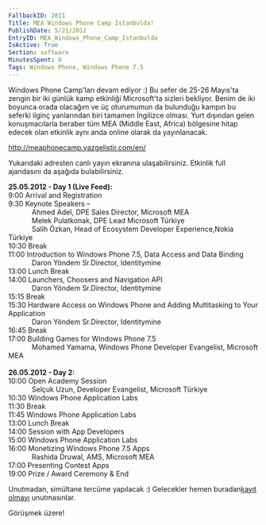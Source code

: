 ```yaml
---
FallbackID: 2811
Title: MEA Windows Phone Camp İstanbulda!
PublishDate: 5/21/2012
EntryID: MEA_Windows_Phone_Camp_Istanbulda
IsActive: True
Section: software
MinutesSpent: 0
Tags: Windows Phone, Windows Phone 7.5
---
```

Windows Phone Camp'ları devam ediyor :) Bu sefer de 25-26 Mayıs'ta
zengin bir iki günlük kamp etkinliği Microsoft'ta sizleri bekliyor.
Benim de iki boyunca orada olacağım ve üç oturumumun da bulunduğu kampın
bu seferki ilginç yanlarından biri tamamen İngilizce olması. Yurt
dışından gelen konuşmacılarla beraber tüm MEA (Middle East, Africa)
bölgesine hitap edecek olan etkinlik aynı anda online olarak da
yayınlanacak.

<http://meaphonecamp.yazgelistir.com/en/>

Yukarıdaki adresten canlı yayın ekranına ulaşabilirsiniz. Etkinlik full
ajandasını da aşağıda bulabilirsiniz.

**25.05.2012 - Day 1 (Live Feed):**\
9:00 Arrival and Registration\
9:30 Keynote Speakers –\
            Ahmed Adel, DPE Sales Director, Microsoft MEA\
            Melek Pulatkonak, DPE Lead Microsoft Türkiye\
            Salih Özkan, Head of Ecosystem Developer Experience,Nokia
Türkiye\
10:30 Break\
11:00 Introduction to Windows Phone 7.5, Data Access and Data Binding\
            Daron Yöndem Sr.Director, Identitymine\
13:00 Lunch Break\
14:00 Launchers, Choosers and Navigation API\
            Daron Yöndem Sr.Director, Identitymine\
15:15 Break\
15:30 Hardware Access on Windows Phone and Adding Multitasking to Your
Application\
            Daron Yöndem Sr.Director, Identitymine\
16:45 Break\
17:00 Building Games for Windows Phone 7.5\
            Mohamed Yamama, Windows Phone Developer Evangelist,
Microsoft MEA\
\
**26.05.2012 - Day 2:**\
10:00 Open Academy Session\
            Selçuk Uzun, Developer Evangelist, Microsoft Türkiye\
10:30 Windows Phone Application Labs\
11:30 Break\
11:45 Windows Phone Application Labs\
13:00 Lunch Break\
14:00 Session with App Developers\
15:00 Windows Phone Application Labs\
16:00 Monetizing Windows Phone 7.5 Apps\
            Rashida Druwal, AMS, Microsoft MEA\
17:00 Presenting Contest Apps\
19:00 Prize / Award Ceremony & End

Unutmadan, simültane tercüme yapılacak :) Gelecekler hemen buradan[kayıt
olmayı](https://msevents.microsoft.com/CUI/EventDetail.aspx?EventID=1032513992&Culture=TR-TR)
unutmasınlar.

Görüşmek üzere!


